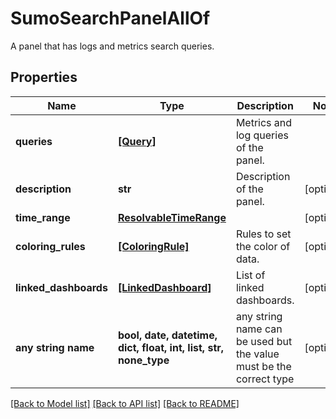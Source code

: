 # SumoSearchPanelAllOf

A panel that has logs and metrics search queries.

## Properties
Name | Type | Description | Notes
------------ | ------------- | ------------- | -------------
**queries** | [**[Query]**](Query.md) | Metrics and log queries of the panel. | 
**description** | **str** | Description of the panel. | [optional] 
**time_range** | [**ResolvableTimeRange**](ResolvableTimeRange.md) |  | [optional] 
**coloring_rules** | [**[ColoringRule]**](ColoringRule.md) | Rules to set the color of data. | [optional] 
**linked_dashboards** | [**[LinkedDashboard]**](LinkedDashboard.md) | List of linked dashboards. | [optional] 
**any string name** | **bool, date, datetime, dict, float, int, list, str, none_type** | any string name can be used but the value must be the correct type | [optional]

[[Back to Model list]](../README.md#documentation-for-models) [[Back to API list]](../README.md#documentation-for-api-endpoints) [[Back to README]](../README.md)


